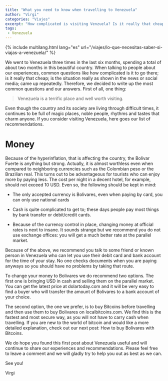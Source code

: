 ```yaml
---
title: "What you need to know when travelling to Venezuela"
author: "Virgi"
categories: "Viajes"
excerpt: "How complicated is visiting Venzuela? Is it really that cheap? Do news and social media reflect the situation corectly?"
tags: 
 - Venezuela
---
```


{% include multilang.html lang="es" url="/viajes/lo-que-necesitas-saber-si-viajas-a-venezuela/" %}

We went to Venezuela three times in the last six months, spending a total of about two months in this beautiful country. When talking to people about our experiences, common questions like how complicated is it to go there; is it really that cheap; is the situation really as shown in the news or social media; came up repeatedly. Therefore, we decided to write up the most common questions and our answers. First of all, one thing: 

> Venezuela is a terrific place and well worth visiting.

Even though the country and its society are living through difficult times, it continues to be full of magic places, noble people, rhythms and tastes that charm anyone. If you consider visiting Venezuela, here goes our list of recommendations.

# Money

Because of the hyperinflation, that is affecting the country, the Bolivar Fuerte is anything but strong. Actually, it is almost worthless even when compared to neighboring currencies such as the Colombian peso or the Brazilian real. This turns out to be advantageous for tourists who can enjoy more by paying less. The cost per night in a decent hotel, for example, should not exceed 10 USD. Even so, the following should be kept in mind:

-	The only accepted currency is Bolivares, even when paying by card, you can only use national cards

-	Cash is quite complicated to get to; these days people pay most things by bank transfer or debit/credit cards.

-	Because of the currency control in place, changing money at official rates is next to insane. It sounds strange but we recommend you do not use exchange offices: you will get a much better rate at the parallel market.

Because of the above, we recommend you talk to some friend or known person in Venezuela who can let you use their debit card and bank account for the time of your stay. No one checks documents when you are paying anyways so you should have no problems by taking that route.

To change your money to Bolivares we do recommend two options. The first one is bringing USD in cash and selling them on the parallel market. You can get the latest price at dolartoday.com and it will be very easy to find a buyer who will transfer the amount of Bolivares to a bank account of your choice.

The second option, the one we prefer, is to buy Bitcoins before travelling and then use them to buy Bolivares on localbitcoins.com. We find this is the fastest and most secure way, as you will not have to carry cash when travelling. If you are new to the world of bitcoin and would like a more detailed explanation, check out our next post: How to buy Bolivares with Bitcoins.

We do hope you found this first post about Venezuela useful and will continue to share our experiences and recommendations. Please feel free to leave a comment and we will gladly try to help you out as best as we can.

See you!

Virgi
